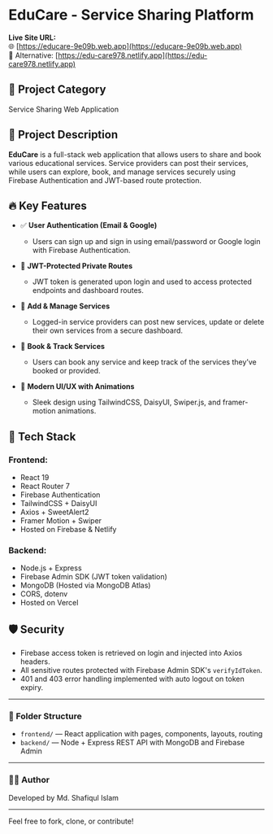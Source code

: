 # EduCare - Service Sharing Platform

**Live Site URL:**  
🌐 [https://educare-9e09b.web.app](https://educare-9e09b.web.app)  
🔗 Alternative: [https://edu-care978.netlify.app](https://edu-care978.netlify.app)

## 📂 Project Category

Service Sharing Web Application

## 🚀 Project Description

**EduCare** is a full-stack web application that allows users to share and book various educational services. Service providers can post their services, while users can explore, book, and manage services securely using Firebase Authentication and JWT-based route protection.

## 🔥 Key Features

- ✅ **User Authentication (Email & Google)**

  - Users can sign up and sign in using email/password or Google login with Firebase Authentication.

- 🔐 **JWT-Protected Private Routes**

  - JWT token is generated upon login and used to access protected endpoints and dashboard routes.

- 📢 **Add & Manage Services**

  - Logged-in service providers can post new services, update or delete their own services from a secure dashboard.

- 🛒 **Book & Track Services**

  - Users can book any service and keep track of the services they’ve booked or provided.

- 🎨 **Modern UI/UX with Animations**
  - Sleek design using TailwindCSS, DaisyUI, Swiper.js, and framer-motion animations.

## 🧰 Tech Stack

### Frontend:

- React 19
- React Router 7
- Firebase Authentication
- TailwindCSS + DaisyUI
- Axios + SweetAlert2
- Framer Motion + Swiper
- Hosted on Firebase & Netlify

### Backend:

- Node.js + Express
- Firebase Admin SDK (JWT token validation)
- MongoDB (Hosted via MongoDB Atlas)
- CORS, dotenv
- Hosted on Vercel

## 🛡️ Security

- Firebase access token is retrieved on login and injected into Axios headers.
- All sensitive routes protected with Firebase Admin SDK's `verifyIdToken`.
- 401 and 403 error handling implemented with auto logout on token expiry.

---

### 📁 Folder Structure

- `frontend/` — React application with pages, components, layouts, routing
- `backend/` — Node + Express REST API with MongoDB and Firebase Admin

---

### 👨‍💻 Author

Developed by Md. Shafiqul Islam

---

Feel free to fork, clone, or contribute!
